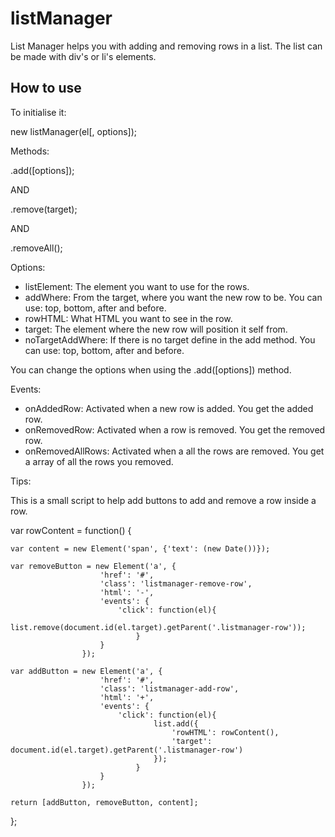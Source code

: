 listManager
===========

List Manager helps you with adding and removing rows in a list. The list can be made with div's or li's elements.

How to use
----------

To initialise it:

new listManager(el[, options]);

Methods:

.add([options]);

AND

.remove(target);

AND

.removeAll();

Options:

* listElement: The element you want to use for the rows.
* addWhere: From the target, where you want the new row to be. You can use: top, bottom, after and before.
* rowHTML: What HTML you want to see in the row.
* target: The element where the new row will position it self from.
* noTargetAddWhere: If there is no target define in the add method. You can use: top, bottom, after and before.

You can change the options when using the .add([options]) method.

Events:

* onAddedRow: Activated when a new row is added. You get the added row.
* onRemovedRow: Activated when a row is removed. You get the removed row.
* onRemovedAllRows: Activated when a all the rows are removed. You get a array of all the rows you removed.

Tips:

This is a small script to help add buttons to add and remove a row inside a row.

var rowContent = function() {

    var content = new Element('span', {'text': (new Date())});
    
    var removeButton = new Element('a', {
                        'href': '#',
                        'class': 'listmanager-remove-row',
                        'html': '-',
                        'events': {
                            'click': function(el){
                                    list.remove(document.id(el.target).getParent('.listmanager-row'));
                                }
                        }
                    });

    var addButton = new Element('a', {
                        'href': '#',
                        'class': 'listmanager-add-row',
                        'html': '+',
                        'events': {
                            'click': function(el){
                                    list.add({
                                        'rowHTML': rowContent(),
                                        'target': document.id(el.target).getParent('.listmanager-row')
                                    });
                                }
                        }
                    });

    return [addButton, removeButton, content];

};
